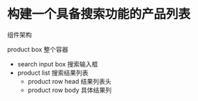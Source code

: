 #  构建一个具备搜索功能的产品列表

组件架构

product box  整个容器
- search input box 搜索输入框
- product list 搜索结果列表
  - product row head  结果列表头
  - product row body  具体结果列




















